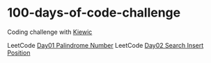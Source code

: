 # 100-days-of-code-challenge
Coding challenge with [Kiewic](https://github.com/kiewic) 

LeetCode [Day01 Palindrome Number](https://leetcode.com/problems/palindrome-number/submissions/)
LeetCode [Day02 Search Insert Position](https://leetcode.com/problems/search-insert-position/submissions/)
